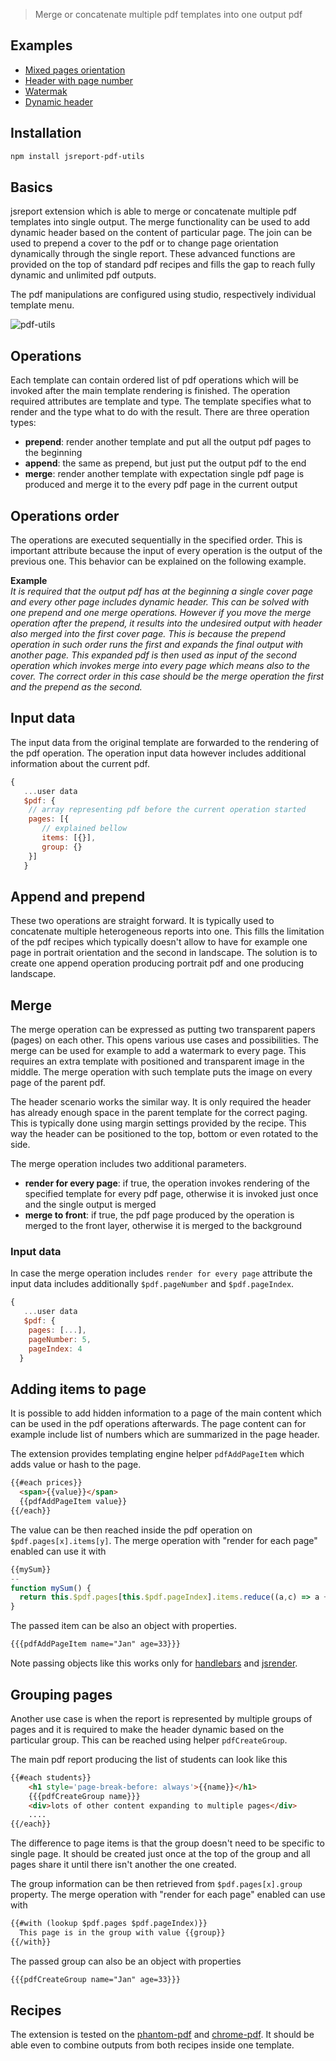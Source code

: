 
> Merge or concatenate multiple pdf templates into one output pdf

## Examples

- [Mixed pages orientation](https://playground.jsreport.net/studio/workspace/BkujXYfVG/10)
- [Header with page number](https://playground.jsreport.net/studio/workspace/BkEHf9MNG/5)
- [Watermak](https://playground.jsreport.net/studio/workspace/By2Z79z4f/7)
- [Dynamic header](https://playground.jsreport.net/studio/workspace/BkEHf9MNG/11)
## Installation

```bash
npm install jsreport-pdf-utils
```

## Basics
jsreport extension which is able to merge or concatenate multiple pdf templates into single output. The merge functionality can be used to add dynamic header based on the content of particular page. The join can be used to prepend a cover to the pdf or to change page orientation  dynamically through the single report. These advanced functions are provided on the top of standard pdf recipes and fills the gap to reach fully dynamic and unlimited pdf outputs.

The pdf manipulations are configured using studio, respectively individual template menu.

![pdf-utils](https://jsreport.net/screenshots/pdf-utils.png)

## Operations
Each template can contain ordered list of pdf operations which will be invoked after the main template rendering is finished. The operation required attributes are template and type. The template specifies what to render and the type what to do with the result. There are three operation types:
- **prepend**: render another template and put all the output pdf pages to the beginning
- **append**: the same as prepend, but just put the output pdf to the end
- **merge**: render another template with expectation single pdf page is produced and merge it to the every pdf page in the current output

## Operations order
The operations are executed sequentially in the specified order. This is important attribute because the input of every operation is the output of the previous one. This behavior can be explained on the following example.

**Example**    
*It is required that the output pdf has at the beginning a single cover page and every other page includes dynamic header. This can be solved with one prepend and one merge operations. However if you move the merge operation after the prepend, it results into the undesired output with header also merged into the first cover page.  This is because the prepend operation in such order runs the first and expands the final output with another page. This expanded pdf is then used as input of the second operation which invokes merge into every page which means also to the cover. The correct order in this case should be the merge operation the first and the prepend as the second.*

## Input data
The input data from the original template are forwarded to the rendering of the pdf operation. The operation input data however includes additional information about the current pdf. 

```js
{
   ...user data
   $pdf: {
    // array representing pdf before the current operation started
	pages: [{ 
	   // explained bellow
	   items: [{}],
	   group: {}
	}]
   }
```

## Append and prepend
These two operations are straight forward. It is typically used to concatenate multiple heterogeneous reports into one. This fills the limitation of the pdf recipes which typically doesn't allow to have for example one page in portrait orientation and the second in landscape. The solution is to create one append operation producing portrait pdf and one producing landscape.

## Merge

The merge operation can be expressed as putting two transparent papers (pages) on each other. This opens various use cases and possibilities. The merge can be used for example to add a watermark to every page. This requires an extra template with positioned and transparent image in the middle. The merge operation with such template puts the image on every page of the parent pdf.

The header scenario works the similar way. It is only required the header has already enough space in the parent template for the correct paging. This is typically done using margin settings provided by the recipe. This way the header can be positioned to the top, bottom or even rotated to the side.

The merge operation includes two additional parameters. 
- **render for every page**: if true, the operation invokes rendering of the specified template for every pdf page, otherwise it is invoked just once and the single output is merged
- **merge to front**: if true, the pdf page produced by the operation is merged to the front layer, otherwise it is merged to the background

### Input data
In case the merge operation includes `render for every page` attribute the input data includes additionally `$pdf.pageNumber` and `$pdf.pageIndex`. 
```js
{
   ...user data
   $pdf: {
	pages: [...],	
	pageNumber: 5,
	pageIndex: 4	
  }
```
## Adding items to page

It is possible to add hidden information to a page of the main content which can be used in the pdf operations afterwards. The page content can for example include list of numbers which are summarized in the page header.

The extension provides templating engine helper `pdfAddPageItem` which adds value or hash to the page.

```html
{{#each prices}}
  <span>{{value}}</span>
  {{pdfAddPageItem value}}
{{/each}}
```

The value can be then reached inside the pdf operation on `$pdf.pages[x].items[y]`. The merge operation with "render for each page" enabled can use it with

```js
{{mySum}}
--
function mySum() {
  return this.$pdf.pages[this.$pdf.pageIndex].items.reduce((a,c) => a + c)
}
```

The passed item can be also an object with properties.
```html
{{{pdfAddPageItem name="Jan" age=33}}}
```
Note passing objects like this works only for [handlebars](/learn/handlebars) and [jsrender](/learn/jsrender). 

## Grouping pages
Another use case is when the report is represented by multiple groups of pages and it is required to make the header dynamic based on the particular group. This can be reached using helper `pdfCreateGroup`.

The main pdf report producing the list of students can look like this
```html
{{#each students}}
    <h1 style='page-break-before: always'>{{name}}</h1>    
    {{{pdfCreateGroup name}}}
    <div>lots of other content expanding to multiple pages</div>
    ....	
{{/each}}
```
The difference to page items is that the group doesn't need to be specific to single page. It should be created just once at the top of the group and all pages share it until there isn't another the one created.

The group information can be then retrieved from `$pdf.pages[x].group` property. The merge operation with "render for each page" enabled can use with 
```html
{{#with (lookup $pdf.pages $pdf.pageIndex)}}
  This page is in the group with value {{group}}
{{/with}}
```

The passed group can also be an object with properties
```html
{{{pdfCreateGroup name="Jan" age=33}}}
```

## Recipes
The extension is tested on the [phantom-pdf](/learn/phantom-pdf) and [chrome-pdf](/learn/chrome-pdf). It should be able even to combine outputs from both recipes inside one template.